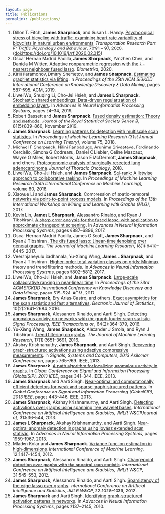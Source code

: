 ```yaml
---
layout: page
title: Publications
permalink: /publications/
---
```


<!-- Generated by: ./bib2xhtml -r -n Sharpnack ../jsharpna.bib -->
<ol>

<!-- Authors: Dillon T Fitch and James Sharpnack and Susan L Handy -->
<!-- Keywords: Bicycling, Travel behavior, Stress, Heart rate variability -->
<li><a name="fitch2020psychological"></a>Dillon&nbsp;T. Fitch, <strong>James
  Sharpnack</strong>, and Susan&nbsp;L. Handy.
<a href="http://www.sciencedirect.com/science/article/pii/S1369847819304073">Psychological
  stress of bicycling with traffic: examining heart rate variability of
  bicyclists in natural urban environments</a>.
<cite>Transportation Research Part F: Traffic Psychology and Behaviour</cite>,
  70:81 &#x2013; 97, 2020.
(<a href="http://dx.doi.org/https://doi.org/10.1016/j.trf.2020.02.015">doi:https://doi.org/10.1016/j.trf.2020.02.015</a>)</li>

<!-- Authors: Madrid Padilla Oscar Hernan and Sharpnack James and Chen Yanzhen
  and Witten Daniela M -->
<li><a name="madrid2020adaptive"></a>Oscar&nbsp;Hernan Madrid&nbsp;Padilla,
  <strong>James Sharpnack</strong>, Yanzhen Chen, and
  Daniela&nbsp;M Witten.
<a href="https://academic.oup.com/biomet/article/107/2/293/5717457?guestAccessKey=a3ed6959-755d-4f7f-ba89-00d016791e9a">Adaptive
  nonparametric regression with the  k -nearest neighbour fused lasso</a>.
<cite>Biometrika</cite>, 2020.</li>

<!-- Authors: Paramonov Kirill and Shemetov Dmitry and Sharpnack James -->
<li><a name="paramonov2019estimating"></a>Kirill Paramonov, Dmitry
  Shemetov, and <strong>James Sharpnack</strong>.
<a href="https://www.kdd.org/kdd2019/accepted-papers/view/estimating-graphlet-statistics-via-lifting">Estimating
  graphlet statistics via lifting</a>.
In <cite>Proceedings of the 25th ACM SIGKDD International Conference on
  Knowledge Discovery &amp; Data Mining</cite>, pages 587&#x2013;595. ACM, 2019.</li>

<!-- Authors: Wu Liwei and Li Shuqing and Hsieh Cho Jui and Sharpnack James L
  -->
<li><a name="wu2019stochastic"></a>Liwei Wu, Shuqing Li,
  Cho-Jui Hsieh, and <strong>James&nbsp;L Sharpnack</strong>.
<a href="http://papers.neurips.cc/paper/8298-stochastic-shared-embeddings-data-driven-regularization-of-embedding-layers">Stochastic
  shared embeddings: Data-driven regularization of embedding layers</a>.
In <cite>Advances in Neural Information Processing Systems</cite>, pages
  24&#x2013;34, 2019.</li>

<!-- Authors: Bassett Robert and Sharpnack James -->
<li><a name="bassett2019fused"></a>Robert Bassett and <strong>James
  Sharpnack</strong>.
<a href="https://rss.onlinelibrary.wiley.com/doi/abs/10.1111/rssb.12338">Fused
  density estimation: Theory and methods</a>.
<cite>Journal of the Royal Statistical Society Series B</cite>, 81(5):839&#x2013;860,
  November 2019.</li>

<!-- Authors: Sharpnack James -->
<li><a name="sharpnack2018learning"></a><strong>James Sharpnack</strong>.
<a href="http://proceedings.mlr.press/v75/sharpnack18a.html">Learning patterns
  for detection with multiscale scan statistics</a>.
In <cite>Proceedings of Machine Learning Research (31st Annual Conference on
  Learning Theory)</cite>, volume&nbsp;75, 2018.</li>

<!-- Authors: Sharpnack Michael F and Ranbaduge Nilini and Srivastava Arunima
  and Cerciello Ferdinando and Codreanu Simona G and Liebler Daniel C and
  Mascaux Celine and Miles Wayne O and Morris Robert and McDermott Jason E and
  Sharpnack James and others -->
<li><a name="sharpnack2018proteogenomic"></a>Michael&nbsp;F Sharpnack, Nilini
  Ranbaduge, Arunima Srivastava, Ferdinando
  Cerciello, Simona&nbsp;G Codreanu, Daniel&nbsp;C
  Liebler, Celine Mascaux, Wayne&nbsp;O Miles,
  Robert Morris, Jason&nbsp;E McDermott,
  <strong>James Sharpnack</strong>, and others.
<a href="https://pubmed.ncbi.nlm.nih.gov/30017829/">Proteogenomic analysis of
  surgically resected lung adenocarcinoma</a>.
<cite>Journal of Thoracic Oncology</cite>, 2018.</li>

<!-- Authors: Wu Liwei and Hsieh Cho Jui and Sharpnack James -->
<li><a name="wu2018sql"></a>Liwei Wu,
  Cho-Jui Hsieh, and <strong>James Sharpnack</strong>.
<a href="http://proceedings.mlr.press/v80/wu18c.html">Sql-rank: A listwise
  approach to collaborative ranking</a>.
In <cite>Proceedings of Machine Learning Research (35th International
  Conference on Machine Learning)</cite>, volume&nbsp;80, 2018.</li>

<!-- Authors: Li Xiaoyue and Sharpnack James -->
<li><a name="li2017compression"></a>Xiaoyue Li and <strong>James
  Sharpnack</strong>.
<a href="http://www.mlgworkshop.org/2017/paper/MLG2017_paper_30.pdf">Compression
  of spatio-temporal networks via point-to-point process models</a>.
In <cite>Proceedings of the 13th International Workshop on Mining and Learning
  with Graphs (MLG)</cite>, 2017.</li>

<!-- Authors: Lin Kevin and Sharpnack James L and Rinaldo Alessandro and
  Tibshirani Ryan J -->
<li><a name="lin2017sharp"></a>Kevin
  Lin, <strong>James&nbsp;L Sharpnack</strong>, Alessandro Rinaldo,
  and Ryan&nbsp;J Tibshirani.
<a href="https://papers.nips.cc/paper/7264-a-sharp-error-analysis-for-the-fused-lasso-with-application-to-approximate-changepoint-screening.html">A
  sharp error analysis for the fused lasso, with application to approximate
  changepoint screening</a>.
In <cite>Advances in Neural Information Processing Systems</cite>, pages
  6887&#x2013;6896, 2017.</li>

<!-- Authors: Padilla Oscar Hernan Madrid and Scott James G and Sharpnack James
  and Tibshirani Ryan J -->
<li><a name="padilla2017dfs"></a>Oscar Hernan&nbsp;Madrid Padilla,
  James&nbsp;G Scott, <strong>James Sharpnack</strong>, and
  Ryan&nbsp;J Tibshirani.
<a href="http://www.jmlr.org/papers/volume18/16-532/16-532.pdf">The dfs fused
  lasso: Linear-time denoising over general graphs</a>.
<cite>The Journal of Machine Learning Research</cite>, 18(1):6410&#x2013;6445,
  2017.</li>

<!-- Authors: Sadhanala Veeranjaneyulu and Wang Yu Xiang and Sharpnack James L
  and Tibshirani Ryan J -->
<li><a name="sadhanala2017higher"></a>Veeranjaneyulu Sadhanala,
  Yu-Xiang Wang, <strong>James&nbsp;L Sharpnack</strong>, and
  Ryan&nbsp;J Tibshirani.
<a href="https://papers.nips.cc/paper/7162-higher-order-total-variation-classes-on-grids-minimax-theory-and-trend-filtering-methods.html">Higher-order
  total variation classes on grids: Minimax theory and trend filtering
  methods</a>.
In <cite>Advances in Neural Information Processing Systems</cite>, pages
  5802&#x2013;5812, 2017.</li>

<!-- Authors: Wu Liwei and Hsieh Cho Jui and Sharpnack James -->
<li><a name="wu2017large"></a>Liwei
  Wu, Cho-Jui Hsieh, and <strong>James Sharpnack</strong>.
<a href="https://dl.acm.org/doi/10.1145/3097983.3098071">Large-scale
  collaborative ranking in near-linear time</a>.
In <cite>Proceedings of the 23rd ACM SIGKDD International Conference on
  Knowledge Discovery and Data Mining</cite>, pages 515&#x2013;524. ACM, 2017.</li>

<!-- Authors: Sharpnack James and Arias Castro Ery and others -->
<li><a name="sharpnack2016exact"></a><strong>James Sharpnack</strong>, Ery
  Arias-Castro, and others.
<a href="https://projecteuclid.org/euclid.ejs/1473685450">Exact asymptotics for
  the scan statistic and fast alternatives</a>.
<cite>Electronic Journal of Statistics</cite>, 10(2):2641&#x2013;2684, 2016.</li>

<!-- Authors: Sharpnack James and Rinaldo Alessandro and Singh Aarti -->
<li><a name="sharpnack2016detecting"></a><strong>James Sharpnack</strong>, Alessandro
  Rinaldo, and Aarti Singh.
<a href="https://ieeexplore.ieee.org/document/7277099">Detecting anomalous
  activity on networks with the graph fourier scan statistic</a>.
<cite>Signal Processing, IEEE Transactions on</cite>, 64(2):364&#x2013;379,
  2016.</li>

<!-- Authors: Wang Yu Xiang and Sharpnack James and Smola Alexander J and
  Tibshirani Ryan J -->
<li><a name="wang2016trend"></a>Yu-Xiang Wang, <strong>James
  Sharpnack</strong>, Alexander&nbsp;J Smola, and Ryan&nbsp;J
  Tibshirani.
<a href="http://jmlr.org/papers/v17/15-147.html">Trend filtering on graphs</a>.
<cite>The Journal of Machine Learning Research</cite>, 17(1):3651&#x2013;3691,
  2016.</li>

<!-- Authors: Krishnamuthy Akshay and Sharpnack James and Singh Aarti -->
<li><a name="krishnamuthy2013recovering"></a>Akshay Krishnamuthy, <strong>James
  Sharpnack</strong>, and Aarti Singh.
<a href="https://arxiv.org/abs/1305.0213">Recovering graph-structured
  activations using adaptive compressive measurements</a>.
In <cite>Signals, Systems and Computers, 2013 Asilomar Conference on</cite>,
  pages 765&#x2013;769. IEEE, 2013.</li>

<!-- Authors: Sharpnack James -->
<li><a name="sharpnack2013path"></a><strong>James Sharpnack</strong>.
<a href="https://ieeexplore.ieee.org/document/6736885">A path algorithm for
  localizing anomalous activity in graphs</a>.
In <cite>Global Conference on Signal and Information Processing (GlobalSIP),
  2013 IEEE</cite>, pages 341&#x2013;344. IEEE, 2013.</li>

<!-- Authors: Sharpnack James and Singh Aarti -->
<li><a name="sharpnack2013nearoptimal"></a><strong>James Sharpnack</strong> and Aarti
  Singh.
<a href="https://ieeexplore.ieee.org/document/6736910">Near-optimal and
  computationally efficient detectors for weak and sparse graph-structured
  patterns</a>.
In <cite>Global Conference on Signal and Information Processing (GlobalSIP),
  2013 IEEE</cite>, pages 443&#x2013;446. IEEE, 2013.</li>

<!-- Authors: Sharpnack James and Krishnamurthy Akshay and Singh Aarti -->
<li><a name="sharpnack2013detecting"></a><strong>James Sharpnack</strong>, Akshay
  Krishnamurthy, and Aarti Singh.
<a href="http://proceedings.mlr.press/v31/sharpnack13a.html">Detecting
  activations over graphs using spanning tree wavelet bases</a>.
<cite>International Conference on Artificial Intelligence and Statistics, JMLR
  W&amp;CPJournal of</cite>, 31:536&#x2013;544, 2013.</li>

<!-- Authors: Sharpnack James L and Krishnamurthy Akshay and Singh Aarti -->
<li><a name="sharpnack2013near"></a><strong>James&nbsp;L Sharpnack</strong>, Akshay
  Krishnamurthy, and Aarti Singh.
<a href="https://papers.nips.cc/paper/5156-near-optimal-anomaly-detection-in-graphs-using-lovasz-extended-scan-statistic.html">Near-optimal
  anomaly detection in graphs using lov&#xe1;sz extended scan statistic</a>.
In <cite>Advances in Neural Information Processing Systems</cite>, pages
  1959&#x2013;1967, 2013.</li>

<!-- Authors: Kolar Mladen and Sharpnack James -->
<li><a name="kolar2012variance"></a>Mladen Kolar and <strong>James
  Sharpnack</strong>.
<a href="https://icml.cc/2012/papers/722.pdf">Variance function estimation in
  high-dimensions</a>.
<cite>International Conference of Machine Learning</cite>, 12:1447&#x2013;1454,
  2012.</li>

<!-- Authors: Sharpnack James and Rinaldo Alessandro and Singh Aarti -->
<li><a name="sharpnack2012changepoint"></a><strong>James Sharpnack</strong>, Alessandro
  Rinaldo, and Aarti Singh.
<a href="http://proceedings.mlr.press/v31/sharpnack13b.html">Changepoint
  detection over graphs with the spectral scan statistic</a>.
<cite>International Conference on Artificial Intelligence and Statistics, JMLR
  W&amp;CP</cite>, 31:545&#x2013;553, 2012.</li>

<!-- Authors: Sharpnack James and Rinaldo Alessandro and Singh Aarti -->
<li><a name="sharpnack2012sparsistency"></a><strong>James Sharpnack</strong>, Alessandro
  Rinaldo, and Aarti Singh.
<a href="http://proceedings.mlr.press/v22/sharpnack12.html">Sparsistency of the
  edge lasso over graphs</a>.
<cite>International Conference on Artificial Intelligence and Statistics, JMLR
  W&amp;CP</cite>, 22:1028&#x2013;1036, 2012.</li>

<!-- Authors: Sharpnack James and Singh Aarti -->
<li><a name="sharpnack2010identifying"></a><strong>James Sharpnack</strong> and Aarti
  Singh.
<a href="https://papers.nips.cc/paper/4075-identifying-graph-structured-activation-patterns-in-networks.html">Identifying
  graph-structured activation patterns in networks</a>.
In <cite>Advances in Neural Information Processing Systems</cite>, pages
  2137&#x2013;2145, 2010.</li>

</ol>
